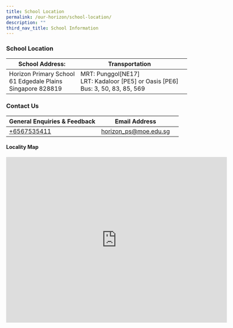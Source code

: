 ```yaml
---
title: School Location
permalink: /our-horizon/school-location/
description: ""
third_nav_title: School Information
---
```

### **School Location**
|School Address: | Transportation ||
| -------- | -------- | -------- |
| Horizon Primary School<br> 61 Edgedale Plains<br>Singapore 828819| MRT: Punggol[NE17]<br>LRT: Kadaloor [PE5] or Oasis [PE6]<br>Bus: 3, 50, 83, 85, 569   |    |

### **Contact Us**

| General Enquiries &amp; Feedback | Email Address |  |
| -------- | -------- | -------- |
|   [+6567535411](+6567535411)   |  [horizon_ps@moe.edu.sg](horizon_ps@moe.edu.sg)    |     |


#### **Locality Map**

<iframe loading="lazy" allowfullscreen="" style="border:0;" height="450" width="600" src="https://www.google.com/maps/embed?pb=!1m18!1m12!1m3!1d3988.6276292804732!2d103.91094151475416!3d1.399817498979097!2m3!1f0!2f0!3f0!3m2!1i1024!2i768!4f13.1!3m3!1m2!1s0x31da16003fe3eb83%3A0xd7dfdd03955fe8bd!2sHorizon%20Primary%20School!5e0!3m2!1sen!2ssg!4v1671812896861!5m2!1sen!2ssg"></iframe>